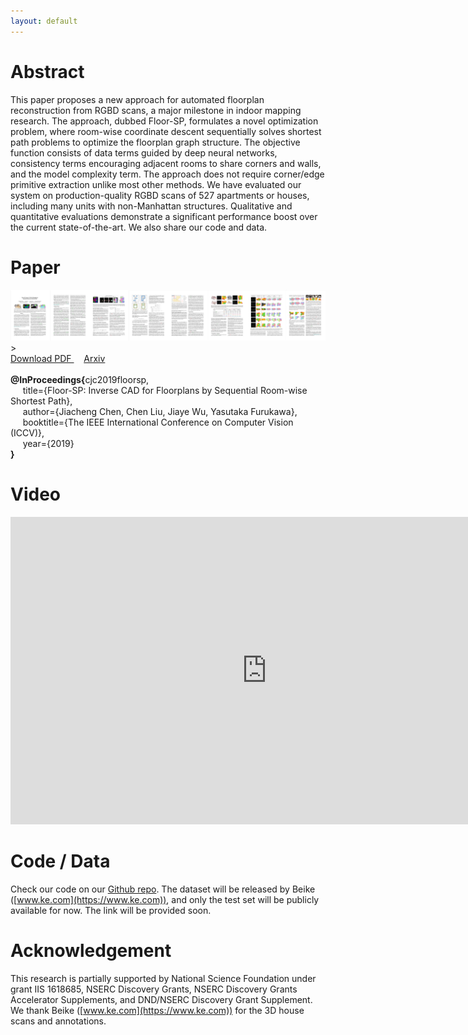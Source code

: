 ```yaml
---
layout: default
---
```


# Abstract

This paper proposes a new approach for automated floorplan reconstruction from RGBD scans, a major milestone in indoor mapping research. The approach, dubbed Floor-SP, formulates a novel optimization problem, where room-wise coordinate descent sequentially solves shortest path problems to optimize the floorplan graph structure. The objective function consists of data terms guided by deep neural networks, consistency terms encouraging adjacent rooms to share corners and walls, and the model complexity term. The approach does not require corner/edge primitive extraction unlike most other methods. We have evaluated our system on production-quality RGBD scans of 527 apartments or houses, including many units with non-Manhattan structures. Qualitative and quantitative evaluations demonstrate a significant performance boost over the current state-of-the-art. We also share our code and data.

# Paper

<div>
	<a href="assets/floor_sp.pdf">
	<img class="thumbnail" src="assets/img/paper_thumbnail.png"> 
	</a>
</div>>

<div class="text-center">
	<a href="assets/floor_sp.pdf"> Download PDF </a> &nbsp; &nbsp; <a href="https://arxiv.org/abs/1908.06702"> Arxiv </a>
</div>

<br>
<div class="bibtex-box">
	<strong>@InProceedings{</strong>cjc2019floorsp,
	<br>
	&nbsp;&nbsp;&nbsp;&nbsp; title={Floor-SP: Inverse CAD for Floorplans by Sequential Room-wise Shortest Path}, 
	<br> 
	&nbsp;&nbsp;&nbsp;&nbsp; author={Jiacheng Chen, Chen Liu, Jiaye Wu, Yasutaka Furukawa},
	<br> 
	&nbsp;&nbsp;&nbsp;&nbsp; booktitle={The IEEE International Conference on Computer Vision (ICCV)},
	<br> 
	&nbsp;&nbsp;&nbsp;&nbsp; year={2019}<br><strong>}</strong>
</div>


# Video

<div>
<iframe width="820" height="492" src="https://www.youtube.com/embed/PyYz7XAs7UE" frameborder="0" allow="accelerometer; autoplay; encrypted-media; gyroscope; picture-in-picture" allowfullscreen>
</iframe>
</div>


# Code / Data

Check our code on our [Github repo](https://github.com/woodfrog/floor-sp). The dataset will be released by Beike ([www.ke.com](https://www.ke.com)), and only the test set will be publicly available for now. The link will be provided soon.



# Acknowledgement

This research is partially supported by National Science Foundation under grant IIS 1618685, NSERC Discovery Grants, NSERC Discovery Grants Accelerator Supplements, and DND/NSERC Discovery Grant Supplement. We thank Beike ([www.ke.com](https://www.ke.com)) for the 3D house scans and annotations.
